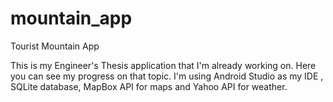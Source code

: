 # mountain_app
Tourist Mountain App

This is my Engineer's Thesis application that I'm already working on. Here you can see my progress on that topic. 
I'm using Android Studio as my IDE , SQLite database, MapBox API for maps and Yahoo API for weather. 
